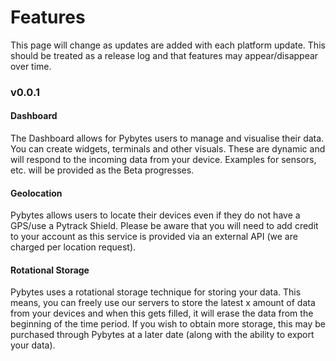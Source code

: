 # Features

This page will change as updates are added with each platform update. This should be treated as a release log and that features may appear/disappear over time.

### v0.0.1

#### Dashboard

The Dashboard allows for Pybytes users to manage and visualise their data. You can create widgets, terminals and other visuals. These are dynamic and will respond to the incoming data from your device. Examples for sensors, etc. will be provided as the Beta progresses.

#### Geolocation

Pybytes allows users to locate their devices even if they do not have a GPS/use a Pytrack Shield. Please be aware that you will need to add credit to your account as this service is provided via an external API (we are charged per location request).

#### Rotational Storage

Pybytes uses a rotational storage technique for storing your data. This means, you can freely use our servers to store the latest x amount of data from your devices and when this gets filled, it will erase the data from the beginning of the time period. If you wish to obtain more storage, this may be purchased through Pybytes at a later date (along with the ability to export your data).
